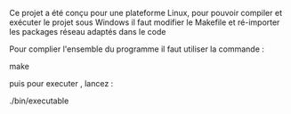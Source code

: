 Ce projet a été conçu pour une plateforme Linux, pour pouvoir compiler et exécuter le projet sous Windows il faut modifier le Makefile et ré-importer les packages réseau adaptés dans le code

Pour complier l'ensemble du programme il faut utiliser la commande :

make

puis pour executer , lancez :

./bin/executable

